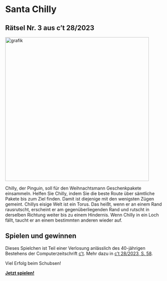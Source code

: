 # Santa Chilly

## Rätsel Nr. 3 aus c’t 28/2023

<img width="458" alt="grafik" src="https://github.com/607011/chilly/assets/2240271/26b00c25-b762-44ba-9345-d3476d133d2c">

Chilly, der Pinguin, soll für den Weihnachtsmann Geschenkpakete einsammeln. Helfen Sie Chilly, indem Sie die beste Route über sämtliche Pakete bis zum Ziel finden. Damit ist diejenige mit den wenigsten Zügen gemeint. Chillys eisige Welt ist ein Torus. Das heißt, wenn er an einem Rand rausrutscht, erscheint er am gegenüberliegenden Rand und rutscht in derselben Richtung weiter bis zu einem Hindernis. Wenn Chilly in ein Loch fällt, taucht er an einem bestimmten anderen wieder auf.

## Spielen und gewinnen

Dieses Spielchen ist Teil einer Verlosung anlässlich des 40-jährigen Bestehens der Computerzeitschrift [c’t](https://ct.de). Mehr dazu in [c’t 28/2023, S. 58](https://www.heise.de/select/ct/2023/28/2329707360694897070).

Viel Erfolg beim Schubsen!

**[Jetzt spielen!](https://607011.github.io/chilly/)**
